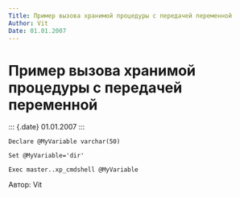 ```yaml
---
Title: Пример вызова хранимой процедуры c передачей переменной
Author: Vit
Date: 01.01.2007
---
```



Пример вызова хранимой процедуры c передачей переменной
=======================================================

::: {.date}
01.01.2007
:::

    Declare @MyVariable varchar(50)
     
    Set @MyVariable='dir'
     
    Exec master..xp_cmdshell @MyVariable

Автор: Vit
